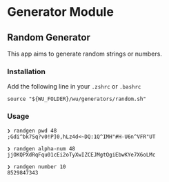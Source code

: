 # Generator Module

## Random Generator

This app aims to generate random strings or numbers.

### Installation

Add the following line in your `.zshrc` or `.bashrc` 

```shell
source "${WU_FOLDER}/wu/generators/random.sh"
```

### Usage

```console         
❯ randgen pwd 48
;Gdi^bk7Sq?v0!P]0,hLz4d<~DQ:1Q^IMH"#H-U6n^VFR"UT
       
❯ randgen alpha-num 48
jjOKQPXdRqFqu01cEi2oTyXwIZCEJMgtQgiEbwKYe7X6oLMc
       
❯ randgen number 10   
8529847343
```